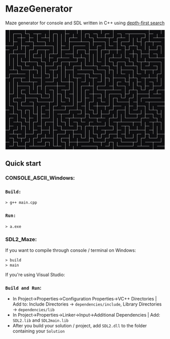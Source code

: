 # MazeGenerator 

Maze generator for console and SDL written in C++ using [depth-first search](https://en.wikipedia.org/wiki/Maze_generation_algorithm)

![maze](./maze.jpg)

## Quick start

### CONSOLE_ASCII_Windows:

### `Build:`
```console
> g++ main.cpp
```
### `Run:`
```console
> a.exe
```

### SDL2_Maze:

If you want to compile through console / terminal on Windows:

```console
> build
> main
```

If you're using Visual Studio:

### `Build and Run`:
- In Project->Properties->Configuration Properties->VC++ Directories | Add to: Include Directories -> `dependencies/include`, Library Directories -> `dependencies/lib`
- In Project->Properties->Linker->Input->Additional Dependencies | Add: `SDL2.lib` and `SDL2main.lib`
- After you build your solution / project, add `SDL2.dll` to the folder containing your `Solution`
